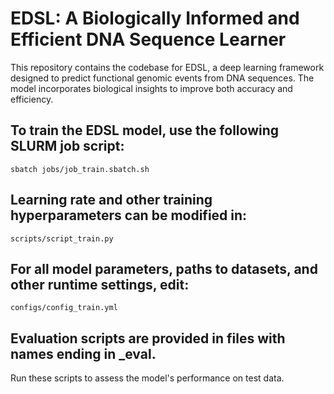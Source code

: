 # EDSL: A Biologically Informed and Efficient DNA Sequence Learner
This repository contains the codebase for EDSL, a deep learning framework designed to predict functional genomic events from DNA sequences. The model incorporates biological insights to improve both accuracy and efficiency.

## To train the EDSL model, use the following SLURM job script:
```sbatch jobs/job_train.sbatch.sh```

## Learning rate and other training hyperparameters can be modified in:
```scripts/script_train.py```

## For all model parameters, paths to datasets, and other runtime settings, edit:
```configs/config_train.yml```

## Evaluation scripts are provided in files with names ending in _eval.
Run these scripts to assess the model's performance on test data.
